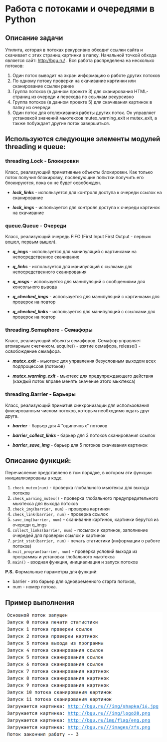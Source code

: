 # Работа с потоками и очередями в Python
## Описание задачи
Утилита, которая в потоках рекурсивно обходит ссылки сайта и скачивает с этих страниц картинки в папку.
Начальной точкой обхода является сайт: http://bgu.ru/ .
Вся работа распределена на несколько потоков:
1. Один поток выводит на экран информацию о работе других потоков
2. По одному потоку проверки на скачивание картинки или сканирование ссылки ранее
3. Группа потоков (в данном проекте 3) для сканирования HTML-страниц из очереди и перехода по ссылкам рекурсивно
4. Группа потоков (в данном проекте 5) для скачивания картинок в папку из очереди
5. Один поток для отслеживания работы других поток. Он управляет установкой значений мьютексов mutex_warning_exit и mutex_exit, а также побуждает другие поток завершиться.

## Используются следующие элементы модулей threading и queue:
### threading.Lock - Блокировки
Класс, реализующий примитивные объекты блокировки. Как только поток получил блокировку, последующие попытки получить его блокируются, пока он не будет освобожден.

* ***lock_links*** - используется для контроля доступа к очереди ссылок на сканирование

* ***lock_imgs*** - используется для контроля доступа к очереди картинок на скачивание

### queue.Queue - Очереди
Класс, реализующий очередь FIFO (First Input First Output - первым вошел, первым вышел).

* ***q_imgs*** - используется для манипуляций с картинками на непосредственное скачивание

* ***q_links*** - используется для манипуляций с сылками для непосредственного сканирования

* ***q_msgs***  - используется для манипуляций с сообщениями для консольного вывода

* ***q_checked_imgs***  - используется для манипуляций с картинками для проверок на повтор

* ***q_checked_links***  - используется для манипуляций с ссылками для проверок на повтор


### threading.Semaphore - Семафоры
Класс, реализующий объекты семафоров. Семафор управляет атомарным счетчиком. acquire() - взятие семафора, release() - освобождение семафора.
 
* ***mutex_exit***  - мьютекс для управления безусловным выходом всех подпроцессов (потоков)

* ***mutex_warning_exit***  - мьютекс для предупреждающего действия (каждый поток вправе менять значение этого мьютекса)

### threading.Barrier - Барьеры
Класс, реализующий примитив синхронизации для использования фиксированным числом потоков, которым необходимо ждать друг друга.
 
* ***barrier***  - барьер для  4 "одиночных" потоков

* ***barrier_collect_links***  - барьер для  3 потоков сканирования ссылок
 
 * ***barrier_save_img***  - барьер для  5 потоков скачивания картинок

## Описание функций:
Перечисление представлено в том порядке, в котором эти функции инициализированы в коде.
1. ```check_mutex(num)``` - проверка глобального мьютекса для выхода потоков
2. ```check_warning_mutex()``` - проверка глобального предупредительного мьютекса для выхода потоков
3. ```check_img(barrier, num)``` - проверка картинки
4. ```check_link(barrier, num)``` - проверка ссылок
5. ```save_img(barrier, num)``` - скачивание картинок, картинки берутся из очереди q_imgs
6. ```collect_links(barrier, num)``` - пссылок и картинок, заполнение очередей для проверки ссылок и картинок
7. ```print_stat(barrier, num)``` - печать статистики (информации о работе потоков)
8. ```exit_program(barrier, num)``` - проверка условий выхода из программы и установка глобального мьютекса
9. ```main()``` - входная функция, инициалиация и запуск потоков

**P.S.** Формальные параметры для функций: 
* barrier - это барьер для одновременного старта потоков,
* num - номер потока.

## Пример выполнения
![](./imgs/ex_test.png "Рисунок 1. Пример работы")
